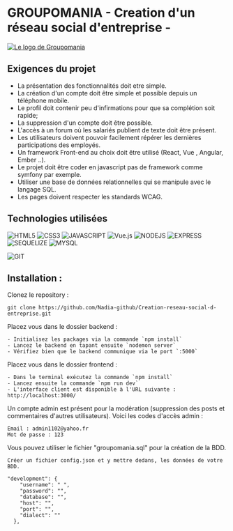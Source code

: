 # GROUPOMANIA - Creation d'un réseau social d'entreprise -



[![Le logo de Groupomania](https://user.oc-static.com/upload/2019/09/04/15676009353158_image2.png)](https://user.oc-static.com/upload/2019/09/04/15676009353158_image2.png)



## Exigences du projet

- La présentation des fonctionnalités doit etre simple.
- La création d'un compte doit être simple et possible depuis un téléphone mobile.
- Le profil doit contenir peu d'infirmations pour que sa complétion soit rapide;
- La suppression d'un compte doit être possible.
- L'accès à un forum où les salariés publient de texte doit être présent.
- Les utilisateurs doivent pouvoir facilement répérer les dernières participations des employés.
- Un framework Front-end au choix doit être utilisé (React, Vue , Angular, Ember ..).
- Le projet doit être coder en javascript pas de framework comme symfony par exemple.
- Utiliser une base de données relationnelles qui se manipule avec le langage SQL.
- Les pages doivent respecter les standards WCAG.
 

## Technologies utilisées

![HTML5](https://img.shields.io/badge/HTML5-E34F26?style=for-the-badge&logo=html5&logoColor=white)
![CSS3](https://img.shields.io/badge/CSS3-1572B6?style=for-the-badge&logo=css3&logoColor=white)
![JAVASCRIPT](https://img.shields.io/badge/JavaScript-323330?style=for-the-badge&logo=javascript&logoColor=F7DF1E)
![Vue.js](https://img.shields.io/badge/vuejs-%2335495e.svg?style=for-the-badge&logo=vuedotjs&logoColor=%234FC08D)
![NODEJS](https://img.shields.io/badge/Node.js-43853D?style=for-the-badge&logo=node.js&logoColor=white)
![EXPRESS](https://img.shields.io/badge/Express.js-404D59?style=for-the-badge)
![SEQUELIZE](https://img.shields.io/badge/Sequelize-40a4ec?style=for-the-badge&logo=sequelize&logoColor=white)
![MYSQL](https://img.shields.io/badge/Mysql-0275d8?style=for-the-badge&logo=mysql&logoColor=f0ad4e)

![GIT](https://img.shields.io/badge/Git-E34F26?style=for-the-badge&logo=git&logoColor=white)


## Installation : 

Clonez le repository :

```
git clone https://github.com/Nadia-github/Creation-reseau-social-d-entreprise.git

```

Placez vous dans le dossier backend :

```
- Initialisez les packages via la commande `npm install`
- Lancez le backend en tapant ensuite `nodemon server`
- Vérifiez bien que le backend communique via le port `:5000`

```
Placez vous dans le dossier frontend :

```
- Dans le terminal exécutez la commande `npm install`
- Lancez ensuite la commande `npm run dev`
- L'interface client est disponible à l'URL suivante : http://localhost:3000/

```

Un compte admin est présent pour la modération (suppression des posts et commentaires d'autres utilisateurs).
Voici les codes d'accès admin :

```
Email : admin1102@yahoo.fr
Mot de passe : 123
```

Vous pouvez utiliser le fichier "groupomania.sql" pour la création de la BDD.

```
Créer un fichier config.json et y mettre dedans, les données de votre BDD.

"development": {
    "username": " ",
    "password": "",
    "database": "",
    "host": "",
    "port": "",
    "dialect": ""
  },
  ```
